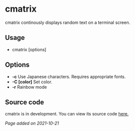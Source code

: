 # cmatrix
cmatrix continously displays random text on a terminal screen.

## Usage
- cmatrix [options]

## Options
- **-c** Use Japanese characters. Requires appropriate fonts.
- **-C [color]** Set color.
- **-r** Rainbow mode

## Source code
cmatrix is in development. You can view its source code [here.](https://github.com/abishekvashok/cmatrix)

*Page added on 2021-10-21*

